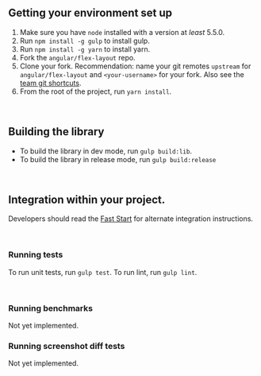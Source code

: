 ## Getting your environment set up

1. Make sure you have `node` installed with a version at _least_ 5.5.0.
2. Run `npm install -g gulp` to install gulp.
3. Run `npm install -g yarn` to install yarn.
3. Fork the `angular/flex-layout` repo. 
4. Clone your fork. 
   Recommendation: name your git remotes `upstream` for `angular/flex-layout`
   and `<your-username>` for your fork. Also see the [team git shortcuts](https://github.com/angular/flex-layout/wiki/Team-git----bash-shortcuts).
5. From the root of the project, run `yarn install`.

<br/>

## Building the library

*  To build the library in dev mode, run `gulp build:lib`.
*  To build the library in release mode, run `gulp build:release`

<br/>

## Integration within your project.

Developers should read the [Fast Start](https://github.com/angular/flex-layout#fast-start) for alternate integration instructions.

<br/>

### Running tests

To run unit tests, run `gulp test`.
To run lint, run `gulp lint`.

<br/>

### Running benchmarks
Not yet implemented.

### Running screenshot diff tests
Not yet implemented.
